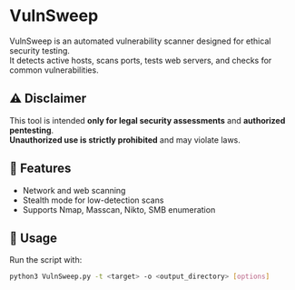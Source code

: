 # VulnSweep

VulnSweep is an automated vulnerability scanner designed for ethical security testing.  
It detects active hosts, scans ports, tests web servers, and checks for common vulnerabilities.

## ⚠ Disclaimer
This tool is intended **only for legal security assessments** and **authorized pentesting**.  
**Unauthorized use is strictly prohibited** and may violate laws.

## 📌 Features
- Network and web scanning
- Stealth mode for low-detection scans
- Supports Nmap, Masscan, Nikto, SMB enumeration

## 🚀 Usage
Run the script with:
```bash
python3 VulnSweep.py -t <target> -o <output_directory> [options]
